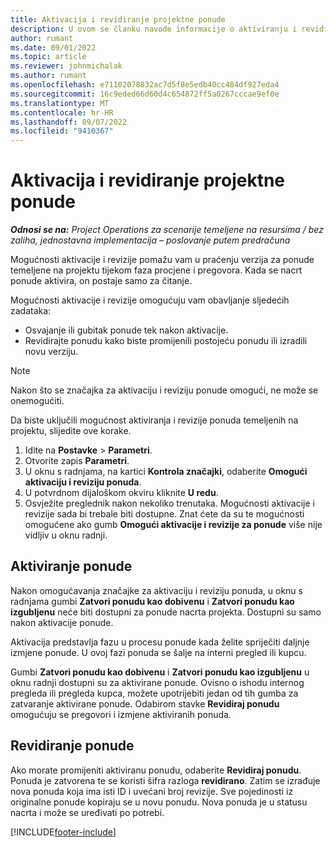 ```yaml
---
title: Aktivacija i revidiranje projektne ponude
description: U ovom se članku navode informacije o aktiviranju i revidiranju ponuda u sustavu Microsoft Dynamics 365 Project Operations.
author: rumant
ms.date: 09/01/2022
ms.topic: article
ms.reviewer: johnmichalak
ms.author: rumant
ms.openlocfilehash: e71102078832ac7d5f8e5edb40cc484df927eda4
ms.sourcegitcommit: 16c9eded66d60d4c654872ff5a0267cccae9ef0e
ms.translationtype: MT
ms.contentlocale: hr-HR
ms.lasthandoff: 09/07/2022
ms.locfileid: "9410367"
---
```

# <a name="activate-and-revise-a-project-quote"></a>Aktivacija i revidiranje projektne ponude

_**Odnosi se na:** Project Operations za scenarije temeljene na resursima / bez zaliha, jednostavna implementacija – poslovanje putem predračuna_

Mogućnosti aktivacije i revizije pomažu vam u praćenju verzija za ponude temeljene na projektu tijekom faza procjene i pregovora. Kada se nacrt ponude aktivira, on postaje samo za čitanje.

Mogućnosti aktivacije i revizije omogućuju vam obavljanje sljedećih zadataka:

- Osvajanje ili gubitak ponude tek nakon aktivacije.
- Revidirajte ponudu kako biste promijenili postojeću ponudu ili izradili novu verziju.

> [!NOTE]
> Nakon što se značajka za aktivaciju i reviziju ponude omogući, ne može se onemogućiti.

Da biste uključili mogućnost aktiviranja i revizije ponuda temeljenih na projektu, slijedite ove korake.

1. Idite na **Postavke** \> **Parametri**.
1. Otvorite zapis **Parametri**.
1. U oknu s radnjama, na kartici **Kontrola značajki**, odaberite **Omogući aktivaciju i reviziju ponuda**.
1. U potvrdnom dijaloškom okviru kliknite **U redu**.
1. Osvježite preglednik nakon nekoliko trenutaka. Mogućnosti aktivacije i revizije sada bi trebale biti dostupne. Znat ćete da su te mogućnosti omogućene ako gumb **Omogući aktivacije i revizije za ponude** više nije vidljiv u oknu radnji.

## <a name="activating-a-quote"></a>Aktiviranje ponude

Nakon omogućavanja značajke za aktivaciju i reviziju ponuda, u oknu s radnjama gumbi **Zatvori ponudu kao dobivenu** i **Zatvori ponudu kao izgubljenu** neće biti dostupni za ponude nacrta projekta. Dostupni su samo nakon aktivacije ponude.

Aktivacija predstavlja fazu u procesu ponude kada želite spriječiti daljnje izmjene ponude. U ovoj fazi ponuda se šalje na interni pregled ili kupcu.

Gumbi **Zatvori ponudu kao dobivenu** i **Zatvori ponudu kao izgubljenu** u oknu radnji dostupni su za aktivirane ponude. Ovisno o ishodu internog pregleda ili pregleda kupca, možete upotrijebiti jedan od tih gumba za zatvaranje aktivirane ponude. Odabirom stavke **Revidiraj ponudu** omogućuju se pregovori i izmjene aktiviranih ponuda.

## <a name="revising-a-quote"></a>Revidiranje ponude

Ako morate promijeniti aktiviranu ponudu, odaberite **Revidiraj ponudu**. Ponuda je zatvorena te se koristi šifra razloga **revidirano**. Zatim se izrađuje nova ponuda koja ima isti ID i uvećani broj revizije. Sve pojedinosti iz originalne ponude kopiraju se u novu ponudu. Nova ponuda je u statusu nacrta i može se uređivati po potrebi.

[!INCLUDE[footer-include](../includes/footer-banner.md)]
